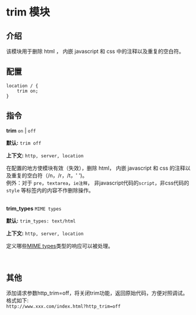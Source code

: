 # trim 模块

## 介绍

该模块用于删除 html ， 内嵌 javascript 和 css 中的注释以及重复的空白符。


## 配置

    location / {
        trim on;
    }

## 指令

**trim** `on` | `off`

**默认:** `trim off`

**上下文:** `http, server, location` 
     
在配置的地方使模块有效（失效），删除 html， 内嵌 javascript 和 css 的注释以及重复的空白符（/n，/r，/t，' ')。   
例外：对于 `pre`，`textarea`，`ie注释`， 非javascript代码的`script`，非css代码的`style` 等标签内的内容不作删除操作。   
<br/>

**trim_types** `MIME types`

**默认:** `trim_types: text/html`

**上下文:** `http, server, location`

定义哪些[MIME types](http://en.wikipedia.org/wiki/MIME_type)类型的响应可以被处理。

<br/>

## 其他

添加请求参数http_trim=off，将关闭trim功能，返回原始代码，方便对照调试。  
格式如下:  
`http://www.xxx.com/index.html?http_trim=off`
